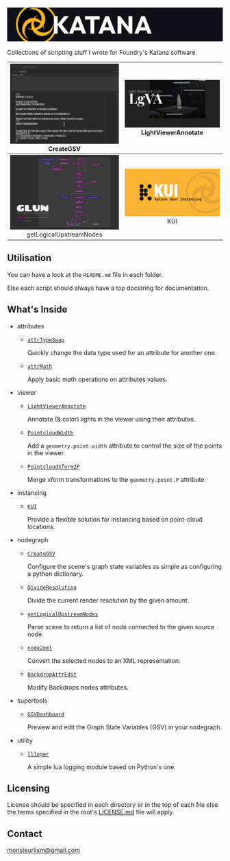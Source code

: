 ![header:katana logo](./img/header.jpg)


Collections of scripting stuff I wrote for Foundry's Katana software.


|<img width="800" alt="Create GSV scipt" src="./src/nodegraph/CreateGSV/demo.gif">  CreateGSV |  <img width="800" alt="LightViewerAnnotate script" src="./src/viewer/LightViewerAnnotate/doc/img/header.jpg"> LightViewerAnnotate |
|:-------------------------:|:-------------------------:|
|<img width="800" alt="getLogicalUpstreamNodes" src="./src/nodegraph/getLogicalUpstreamNodes/doc/img/cover.jpg">  getLogicalUpstreamNodes  |<img width="800" alt="KUI" src="https://raw.githubusercontent.com/MrLixm/KUI/dev/doc/img/thumbnail.jpg">  KUI  |

## Utilisation

You can have a look at the  `README.md` file in each folder.

Else each script should always have a top docstring for documentation.


## What's Inside

- attributes

  - [`attrTypeSwap`](./src/attributes/attrTypeSwap) 
      
      Quickly change the data type used for an attribute for another one.
  
  - [`attrMath`](./src/attributes/attrMath) 
      
      Apply basic math operations on attributes values.

- viewer
  
  - [`LightViewerAnnotate`](./src/viewer/LightViewerAnnotate) 
  
      Annotate (& color) lights in the viewer using their attributes.
  
  - [`PointcloudWidth`](./src/viewer/PointcloudWidth)
  
      Add a `geometry.point.width` attribute to control the size of the points in the viewer.
  
  - [`PointcloudXform2P`](./src/viewer/PointcloudXform2P)
  
      Merge xform transformations to the `geometry.point.P` attribute.
  
- instancing

  - [`KUI`](https://github.com/MrLixm/KUI) 
      
      Provide a flexible solution for instancing based on point-cloud locations. 

- nodegraph

  - [`CreateGSV`](./src/nodegraph/CreateGSV)

      Configure the scene's graph state variables as simple as configuring a python dictionary.

  - [`DivideResolution`](./src/nodegraph/DivideResolution)

      Divide the current render resolution by the given amount.
  
  - [`getLogicalUpstreamNodes`](./src/nodegraph/getLogicalUpstreamNodes)
     
    Parse scene to return a list of node connected to the given source node.

  - [`node2xml`](./src/nodegraph/node2xml)
     
    Convert the selected nodes to an XML representation.

  - [`BackdropAttrEdit`](./src/nodegraph/BackdropAttrEdit)

      Modify Backdrops nodes attributes.

- supertools
  
  - [`GSVDashboard`](https://github.com/MrLixm/GSVDashboard)
  
    Preview and edit the Graph State Variables (GSV) in your nodegraph.

- utility
  
  - [`llloger`](https://github.com/MrLixm/llloger)
  
    A simple lua logging module based on Python's one.
  

    

## Licensing

License should be specified in each directory or in the top of each file else
the terms specified in the root's [LICENSE.md](./LICENSE.md) file will apply.


## Contact

[monsieurlixm@gmail.com](mailto:monsieurlixm@gmail.com)

